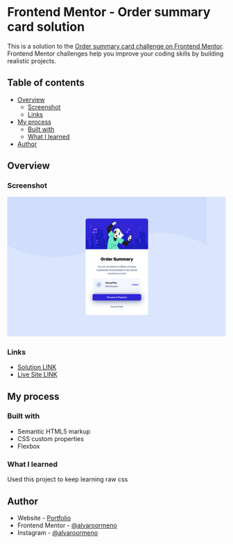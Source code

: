 # Frontend Mentor - Order summary card solution

This is a solution to the [Order summary card challenge on Frontend Mentor](https://www.frontendmentor.io/challenges/order-summary-component-QlPmajDUj). Frontend Mentor challenges help you improve your coding skills by building realistic projects.

## Table of contents

-   [Overview](#overview)
    -   [Screenshot](#screenshot)
    -   [Links](#links)
-   [My process](#my-process)
    -   [Built with](#built-with)
    -   [What I learned](#what-i-learned)
-   [Author](#author)

## Overview

### Screenshot

![](images/screenshot.png)

### Links

-   [Solution LINK](https://www.frontendmentor.io/solutions/order-summary-component-7PeXSg1kyf)
-   [Live Site LINK](https://alvaro-frontend-mentor-projects.github.io/order-summary-component/)

## My process

### Built with

-   Semantic HTML5 markup
-   CSS custom properties
-   Flexbox

### What I learned

Used this project to keep learning raw css

## Author

-   Website - [Portfolio](https://alvaroormeno.github.io/alvaro-portfolio-v1/)
-   Frontend Mentor - [@alvaroormeno](https://www.frontendmentor.io/profile/alvaroormeno)
-   Instagram - [@alvaroormeno](https://www.instagram.com/alvaroormeno/)
